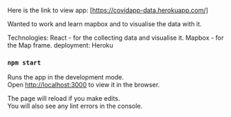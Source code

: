
Here is the link to view app: [https://covidapp-data.herokuapp.com/]

Wanted to work and learn mapbox and to visualise the data with it.

Technologies:
React - for the collecting data and visualise it.
Mapbox - for the Map frame.
deployment: Heroku

### `npm start`

Runs the app in the development mode.<br />
Open [http://localhost:3000](http://localhost:3000) to view it in the browser.

The page will reload if you make edits.<br />
You will also see any lint errors in the console.

